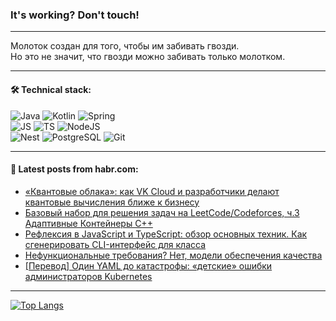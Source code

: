 ### It's working? Don't touch!

---
Молоток создан для того, чтобы им забивать гвозди. <br>
Но это не значит, что гвозди можно забивать только молотком.

---

#### 🛠️ Technical stack:

![Java](https://img.shields.io/badge/Java-informational?logo=Oracle&style=flat&logoColor=white&color=FF4500)
![Kotlin](https://img.shields.io/badge/Kotlin-informational?logo=Kotlin&style=flat&logoColor=white&color=774D97)
![Spring](https://img.shields.io/badge/SpringBoot-informational?logo=SpringBoot&style=flat&logoColor=white&color=6DB33F) <br>
![JS](https://img.shields.io/badge/JS-informational?logo=javaScript&style=flat&logoColor=black&color=F7Df1E)
![TS](https://img.shields.io/badge/TypeScript-informational?logo=typeScript&style=flat&logoColor=black&color=0667A8)
![NodeJS](https://img.shields.io/badge/NodeJS-informational?logo=node.js&style=flat&logoColor=white&color=70A760) <br>
![Nest](https://img.shields.io/badge/NestJS-informational?logo=NestJS&style=flat&logoColor=white&color=E0234E)
![PostgreSQL](https://img.shields.io/badge/PostgreSQL-informational?logo=PostgreSQL&style=flat&logoColor=white&color=DAA520)
![Git](https://img.shields.io/badge/Git-informational?logo=git&style=flat&logoColor=white&color=778899)

___

#### 💬 Latest posts from habr.com:

<!-- BLOG-POST-LIST:START -->
- [«Квантовые облака»: как VK Cloud и разработчики делают квантовые вычисления ближе к бизнесу](https://habr.com/ru/companies/vk/articles/754518/?utm_source=habrahabr&utm_medium=rss&utm_campaign=754518)
- [Базовый набор для решения задач на LeetCode/Codeforces, ч.3 Адаптивные Контейнеры C++](https://habr.com/ru/articles/756394/?utm_source=habrahabr&utm_medium=rss&utm_campaign=756394)
- [Рефлексия в JavaScript и TypeScript: обзор основных техник. Как сгенерировать CLI-интерфейс для класса](https://habr.com/ru/companies/ruvds/articles/754764/?utm_source=habrahabr&utm_medium=rss&utm_campaign=754764)
- [Нефункциональные требования? Нет, модели обеспечения качества](https://habr.com/ru/articles/756378/?utm_source=habrahabr&utm_medium=rss&utm_campaign=756378)
- [[Перевод] Один YAML до катастрофы: «детские» ошибки администраторов Kubernetes](https://habr.com/ru/companies/flant/articles/756044/?utm_source=habrahabr&utm_medium=rss&utm_campaign=756044)
<!-- BLOG-POST-LIST:END -->

---
[![Top Langs](https://github-readme-stats-git-master-advtsetting-gmailcom.vercel.app/api/top-langs/?username=zloylis&langs_count=10&hide_title=false&title_color=e6edf3&size_weight=0.5&count_weight=0.5&layout=compact&hide_border=true&theme=dracula)](https://github.com/zloylis)

<!-- ![GitHub stats](https://github-readme-stats-git-master-advtsetting-gmailcom.vercel.app/api?username=zloylis&show_icons=true&hide_border=true&theme=dracula&hide_title=true&include_all_commits=true&count_private=true&hide=contribs&hide_rank=true) -->
